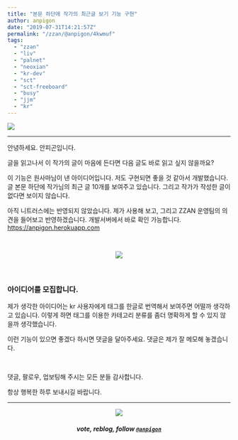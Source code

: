 ```yaml
---
title: "본문 하단에 작가의 최근글 보기 기능 구현"
author: anpigon
date: "2019-07-31T14:21:57Z"
permalink: "/zzan/@anpigon/4kwmuf"
tags:
  - "zzan"
  - "liv"
  - "palnet"
  - "neoxian"
  - "kr-dev"
  - "sct"
  - "sct-freeboard"
  - "busy"
  - "jjm"
  - "kr"
---
```

![](https://files.steempeak.com/file/steempeak/anpigon/abfX6SM4-E18489E185B3E1848FE185B3E18485E185B5E186ABE18489E185A3E186BA202019-07-3120E1848BE185A9E18492E185AE2011.26.11.png)
***

안녕하세요. 안피곤입니다.

글을 읽고나서 이 작가의 글이 마음에 든다면 다음 글도 바로 읽고 싶지 않을까요?

이 기능은 원사마님이 낸 아이디어입니다. 저도 구현되면 좋을 것 같아서 개발했습니다.
글 본문 하단에 작가님의 최근 글 10개를 보여주고 있습니다. 그리고 작가가 작성한 글이 없다면 보이지 않습니다. 

아직 니트러스에는 반영되지 않았습니다. 제가 사용해 보고, 그리고 ZZAN 운영팀의 의견을 들어보고 반영하겠습니다.
개발서버에서 바로 확인 가능합니다. https://anpigon.herokuapp.com

<br><center>![](https://steemitimages.com/300x0/https://steemitimages.com/DQmT13qHqTU2Ra6MC8ucFrePXPqF21kQzkr72kedVoxRJLN/％EA％B5％AC％EB％B6％84％EC％84％A0_％EC％9B％94％EA％B3％84％EA％B4％80.png)</center><br><br>

### 아이디어를 모집합니다.

제가 생각한 아이디어는 kr 사용자에게 태그를 한글로 번역해서 보여주면 어떨까 생각하고 있습니다. 
이렇게 하면 태그를 이용한 카테고리 분류를 좀더 명확하게 할 수 있지 않을까 생각했습니다.

이런 기능이 있으면 좋겠다 하시면 댓글을 달아주세요. 댓글은 제가 잘 메모해 놓겠습니다.

<br>

댓글, 팔로우, 업보팅해 주시는 모든 분들 감사합니다.

항상 행복한 하루 보내시길 바랍니다.

***

<center><img src='https://steemitimages.com/400x0/https://cdn.steemitimages.com/DQmQmWhMN6zNrLmKJRKhvSScEgWZmpb8zCeE2Gray1krbv6/BC054B6E-6F73-46D0-88E4-C88EB8167037.jpeg'><h5>vote, reblog, follow <code><a href='/@anpigon'>@anpigon</a></code></h5></center>
